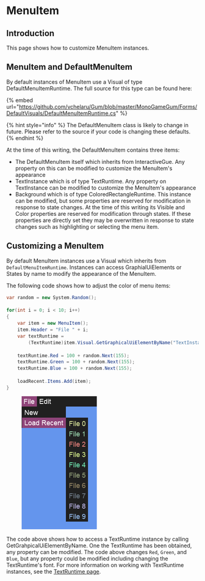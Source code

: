 # MenuItem

## Introduction

This page shows how to customize MenuItem instances.

## MenuItem and DefaultMenuItem

By default instances of MenuItem use a Visual of type DefaultMenuItemRuntime. The full source for this type can be found here:

{% embed url="https://github.com/vchelaru/Gum/blob/master/MonoGameGum/Forms/DefaultVisuals/DefaultMenuItemRuntime.cs" %}

{% hint style="info" %}
The DefaultMenuItem class is likely to change in future. Please refer to the source if your code is changing these defaults.
{% endhint %}

At the time of this writing, the DefaultMenuItem contains three items:

* The DefaultMenuItem itself which inherits from InteractiveGue. Any property on this can be modified to customize the MenuItem's appearance
* TextInstance which is of type TextRuntime. Any property on TextInstance can be modified to customize the MenuItem's appearance
* Background which is of type ColoredRectangleRuntime. This instance can be modified, but some properties are reserved for modification in response to state changes. At the time of this writing its Visible and Color properties are reserved for modification through states. If these properties are directly set they may be overwritten in response to state changes such as highlighting or selecting the menu item.

## Customizing a MenuItem

By default MenuItem instances use a Visual which inherits from `DefaultMenuItemRuntime`. Instances can access GraphialUiElements or States by name to modify the appearance of the MenuItem.

The following code shows how to adjust the color of menu items:

```csharp
var random = new System.Random();

for(int i = 0; i < 10; i++)
{
    var item = new MenuItem();
    item.Header = "File " + i;
    var textRuntime = 
        (TextRuntime)item.Visual.GetGraphicalUiElementByName("TextInstance");

    textRuntime.Red = 100 + random.Next(155);
    textRuntime.Green = 100 + random.Next(155);
    textRuntime.Blue = 100 + random.Next(155);

    loadRecent.Items.Add(item);
}
```

<figure><img src="../../../../.gitbook/assets/20_15 51 35.png" alt=""><figcaption></figcaption></figure>

The code above shows how to access a TextRuntime instance by calling GetGrahpicalUiElementByName. One the TextRuntime has been obtained, any property can be modified. The code above changes `Red`, `Green`, and `Blue`, but any property could be modified including changing the TextRuntime's font. For more information on working with TextRuntime instances, see the [TextRuntime page](../../../gum-code-reference/textruntime/).

